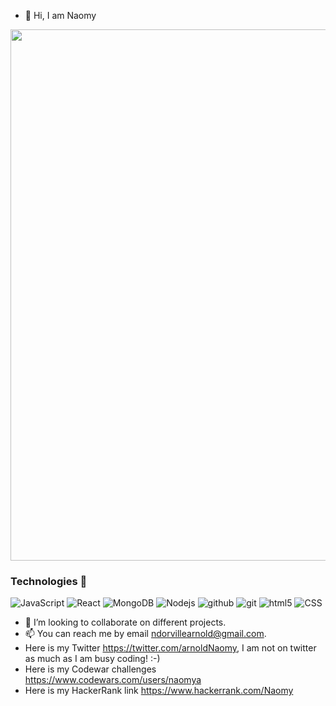 - 👋 Hi, I am Naomy


<!-- ![NaomyArnold](https://github.com/Naomy-Arnold/Naomy-Arnold/blob/main/BlackModernBanner.gif) -->
<img align="center" src="https://github.com/Naomy-Arnold/Naomy-Arnold/blob/main/BlackModernBanner.gif" width="850" />
     
     
### Technologies  👀
![JavaScript](https://img.shields.io/badge/-JavaScript-000?&logo=JavaScript)
<img alt="React" src="https://img.shields.io/badge/-React-45b8d8?style=flat-square&logo=react&logoColor=white" />
<img alt="MongoDB" src="https://img.shields.io/badge/-MongoDB-13aa52?style=flat-square&logo=mongodb&logoColor=white" />
<img alt="Nodejs" src="https://img.shields.io/badge/-Nodejs-43853d?style=flat-square&logo=Node.js&logoColor=white" />
<img alt="github" src="https://img.shields.io/badge/-Github_Actions-2088FF?style=flat-square&logo=github-actions&logoColor=white" />
<img alt="git" src="https://img.shields.io/badge/-Git-F05032?style=flat-square&logo=git&logoColor=white" />
<img alt="html5" src="https://img.shields.io/badge/-HTML5-E34F26?style=flat-square&logo=html5&logoColor=white" />
![CSS](https://img.shields.io/badge/Style-CSS-informational?style=flat&logo=css3&logoColor=white&color=4AB197)



- 💞️ I’m looking to collaborate on different projects.
- 📫 You can reach me by email ndorvillearnold@gmail.com.
- Here is my Twitter https://twitter.com/arnoldNaomy, I am not on twitter as much as I am busy coding! :-)
- Here is my Codewar challenges https://www.codewars.com/users/naomya
- Here is my HackerRank link https://www.hackerrank.com/Naomy

<!---
ndorvillearnold/ndorvillearnold is a ✨ special ✨ repository because its `README.md` (this file) appears on your GitHub profile.
You can click the Preview link to take a look at your changes.
--->

